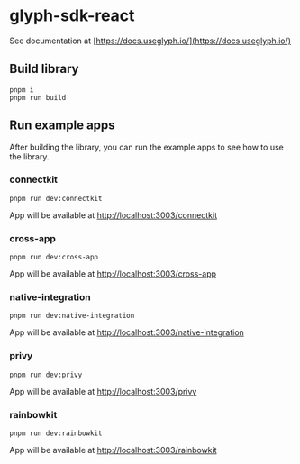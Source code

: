 # glyph-sdk-react

See documentation at [https://docs.useglyph.io/](https://docs.useglyph.io/)


## Build library

```
pnpm i
pnpm run build
```

## Run example apps 

After building the library, you can run the example apps to see how to use the library.

### connectkit

```
pnpm run dev:connectkit
```

App will be available at [http://localhost:3003/connectkit](http://localhost:3003/connectkit)

### cross-app

```
pnpm run dev:cross-app
```

App will be available at [http://localhost:3003/cross-app](http://localhost:3003/cross-app)

### native-integration

```
pnpm run dev:native-integration
```

App will be available at [http://localhost:3003/native-integration](http://localhost:3003/native-integration)

###  privy

```
pnpm run dev:privy
```

App will be available at [http://localhost:3003/privy](http://localhost:3003/privy)

###  rainbowkit

```
pnpm run dev:rainbowkit
```

App will be available at [http://localhost:3003/rainbowkit](http://localhost:3003/rainbowkit)

